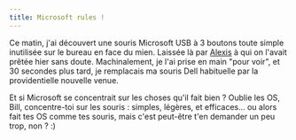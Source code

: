 ```yaml
---
title: Microsoft rules !
---
```


Ce matin, j'ai découvert une souris Microsoft USB à 3 boutons toute simple
inutilisée sur le bureau en face du mien. Laissée là par
[Alexis](http://www.sukria.net) à qui on l'avait prêtée hier sans doute.
Machinalement, je l'ai prise en main "pour voir", et 30 secondes plus tard, je
remplacais ma souris Dell habituelle par la providentielle nouvelle venue.

Et si Microsoft se concentrait sur les choses qu'il fait bien ? Oublie les OS,
Bill, concentre-toi sur les souris : simples, légères, et efficaces... ou
alors fait tes OS comme tes souris, mais c'est peut-être t'en demander un peu
trop, non ? :)

